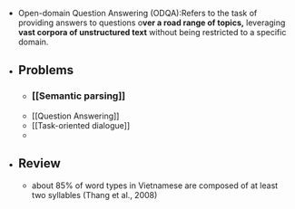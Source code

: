 - Open-domain Question Answering (ODQA):Refers to the task of providing answers to questions o**ver a road range of topics,** leveraging **vast corpora of unstructured text** without being restricted to a specific domain.
- ## Problems
	- ### [[Semantic parsing]]
	- [[Question Answering]]
	- [[Task-oriented dialogue]]
	-
- ## Review
	- about 85% of word types in Vietnamese are composed of at least two syllables (Thang et al., 2008)